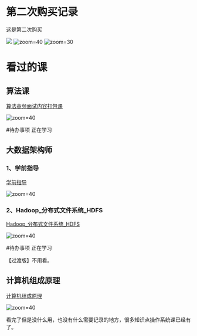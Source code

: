 # 第二次购买记录

这是第二次购买

![](Pasted%20image%2020231211205356.png)
![zoom=40](Pasted%20image%2020231211205516.png)
![zoom=30](Pasted%20image%2020231211205557.png)

# 看过的课

## 算法课

[算法高频面试内容打包课](https://www.mashibing.com/subject/21?courseNo=1260&courseVersionId=1841)

![zoom=40](Pasted%20image%2020231211031307.png)

#待办事项 正在学习

## 大数据架构师

### 1、学前指导

[学前指导](https://www.mashibing.com/subject/15?isLogin=1&courseNo=2224&courseVersionId=3025)

![zoom=40](Pasted%20image%2020231211031939.png)

### 2、Hadoop_分布式文件系统_HDFS

[Hadoop_分布式文件系统_HDFS](https://www.mashibing.com/subject/15?courseNo=52&courseVersionId=1100)

![zoom=40](Pasted%20image%2020231211032110.png)

#待办事项 正在学习

【过渡版】不用看。

## 计算机组成原理

[计算机组成原理](https://www.mashibing.com/subject/1?courseNo=1365&courseVersionId=1910&isLogin=1)

![zoom=40](Pasted%20image%2020231211210343.png)

看完了但是没什么用，也没有什么需要记录的地方，很多知识点操作系统课已经有了。